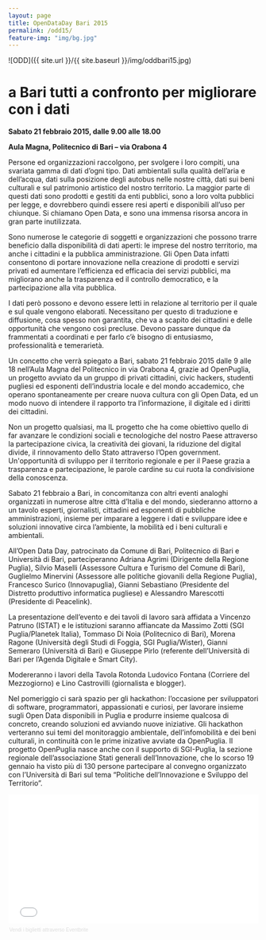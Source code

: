 ```yaml
---
layout: page
title: OpenDataDay Bari 2015
permalink: /odd15/
feature-img: "img/bg.jpg"
---
```


![ODD]({{ site.url }}/{{ site.baseurl }}/img/oddbari15.jpg)

# a Bari tutti a confronto per migliorare con i dati

<b>Sabato 21 febbraio 2015, dalle 9.00 alle 18.00</b>

<b>Aula Magna, Politecnico di Bari – via Orabona 4</b>

Persone ed organizzazioni raccolgono, per svolgere i loro compiti, una svariata gamma di dati d’ogni tipo. Dati ambientali sulla qualità dell’aria e dell’acqua, dati sulla posizione degli autobus nelle nostre città, dati sui beni culturali e sul patrimonio artistico del nostro territorio. La maggior parte di questi dati sono prodotti e gestiti da enti pubblici, sono a loro volta pubblici per legge, e dovrebbero quindi essere resi aperti e disponibili all’uso per chiunque. Si chiamano Open Data, e sono una immensa risorsa ancora in gran parte inutilizzata. 

Sono numerose le categorie di soggetti e organizzazioni che possono trarre beneficio dalla disponibilità di dati aperti: le imprese del nostro territorio, ma anche i cittadini e la pubblica amministrazione. Gli Open Data infatti consentono di portare innovazione nella creazione di prodotti e servizi privati ed aumentare l’efficienza ed efficacia dei servizi pubblici, ma migliorano anche la trasparenza ed il controllo democratico, e la partecipazione alla vita pubblica.

I dati però possono e devono essere letti in relazione al territorio per il quale e sul quale vengono elaborati. Necessitano per questo di traduzione e diffusione, cosa spesso non garantita, che va a scapito dei cittadini e delle opportunità che vengono così precluse. Devono passare dunque da frammentati a coordinati e per farlo c’è bisogno di entusiasmo, professionalità e temerarietà. 

Un concetto che verrà spiegato a Bari, sabato 21 febbraio 2015 dalle 9 alle 18 nell’Aula Magna del Politecnico in via Orabona 4, grazie ad OpenPuglia, un progetto avviato da un gruppo di privati cittadini, civic hackers, studenti pugliesi ed esponenti dell’industria locale e del mondo accademico, che operano spontaneamente per creare nuova cultura con gli Open Data, ed un modo nuovo di intendere il rapporto tra l’informazione, il digitale ed i diritti dei cittadini.

Non un progetto qualsiasi, ma IL progetto che ha come obiettivo quello di far avanzare le condizioni sociali e tecnologiche del nostro Paese attraverso la partecipazione civica, la creatività dei giovani, la riduzione del digital divide, il rinnovamento dello Stato attraverso l’Open government. Un'opportunità di sviluppo per il territorio regionale e per il Paese grazia a trasparenza e partecipazione, le parole cardine su cui ruota la condivisione della conoscenza. 

Sabato 21 febbraio a Bari, in concomitanza con altri eventi analoghi organizzati in numerose altre città d’Italia e del mondo, siederanno attorno a un tavolo esperti, giornalisti, cittadini ed esponenti di pubbliche amministrazioni, insieme per imparare a leggere i dati e sviluppare idee e soluzioni innovative circa l’ambiente, la mobilità ed i beni culturali e ambientali. 

All’Open Data Day, patrocinato da Comune di Bari, Politecnico di Bari e Università di Bari, parteciperanno Adriana Agrimi (Dirigente della Regione Puglia), Silvio Maselli (Assessore Cultura e Turismo del Comune di Bari), Guglielmo Minervini (Assessore alle politiche giovanili della Regione Puglia), Francesco Surico (Innovapuglia), Gianni Sebastiano (Presidente del Distretto produttivo informatica pugliese) e Alessandro Marescotti (Presidente di Peacelink). 

La presentazione dell’evento e dei tavoli di lavoro sarà affidata a Vincenzo Patruno (ISTAT) e le istituzioni saranno affiancate da Massimo Zotti (SGI Puglia/Planetek Italia), Tommaso Di Noia (Politecnico di Bari), Morena Ragone (Università degli Studi di Foggia, SGI Puglia/Wister), Gianni Semeraro (Università di Bari) e Giuseppe Pirlo (referente dell’Università di Bari per l’Agenda Digitale e Smart City). 

Modereranno i lavori della Tavola Rotonda Ludovico Fontana (Corriere del Mezzogiorno) e Lino Castrovilli (giornalista e blogger).

Nel pomeriggio ci sarà spazio per gli hackathon: l’occasione per sviluppatori di software, programmatori, appassionati e curiosi, per lavorare insieme sugli Open Data disponibili in Puglia e produrre insieme qualcosa di concreto, creando soluzioni ed avviando nuove iniziative. Gli hackathon verteranno sui temi del monitoraggio ambientale, dell’infomobilità e dei beni culturali, in continuità con le prime inizative avviate da OpenPuglia. 
Il progetto OpenPuglia nasce anche con il supporto di SGI-Puglia, la sezione regionale dell’associazione Stati generali dell’Innovazione, che lo scorso 19 gennaio ha visto più di 130 persone partecipare al convegno organizzato con l’Università di Bari sul tema “Politiche dell’Innovazione e Sviluppo del Territorio”.

<div style="width:100%; text-align:left;" ><iframe  src="//eventbrite.it/tickets-external?eid=15617866459&ref=etckt" frameborder="0" height="260" width="100%" vspace="0" hspace="0" marginheight="5" marginwidth="5" scrolling="auto" allowtransparency="true"></iframe><div style="font-family:Helvetica, Arial; font-size:10px; padding:5px 0 5px; margin:2px; width:100%; text-align:left;" ><a style="color:#ddd; text-decoration:none;" target="_blank" href="http://www.eventbrite.it/r/etckt">Vendi i biglietti</a> <span style="color:#ddd;">attraverso</span> <a style="color:#ddd; text-decoration:none;" target="_blank" href="http://www.eventbrite.it?ref=etckt">Eventbrite</a></div></div>